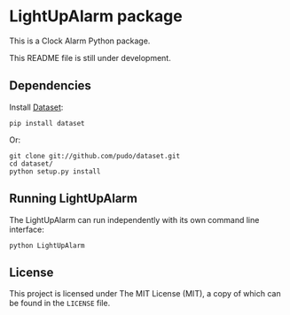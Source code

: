 # LightUpAlarm package

This is a Clock Alarm Python package.

This README file is still under development.

## Dependencies

Install [Dataset](http://dataset.readthedocs.org/en/latest/index.html): 
```
pip install dataset
```
Or:
```
git clone git://github.com/pudo/dataset.git
cd dataset/
python setup.py install
   ```


## Running LightUpAlarm
The LightUpAlarm can run independently with its own command line interface:
```
python LightUpAlarm
```


## License
This project is licensed under The MIT License (MIT), a copy of which can be found in the `LICENSE` file.
